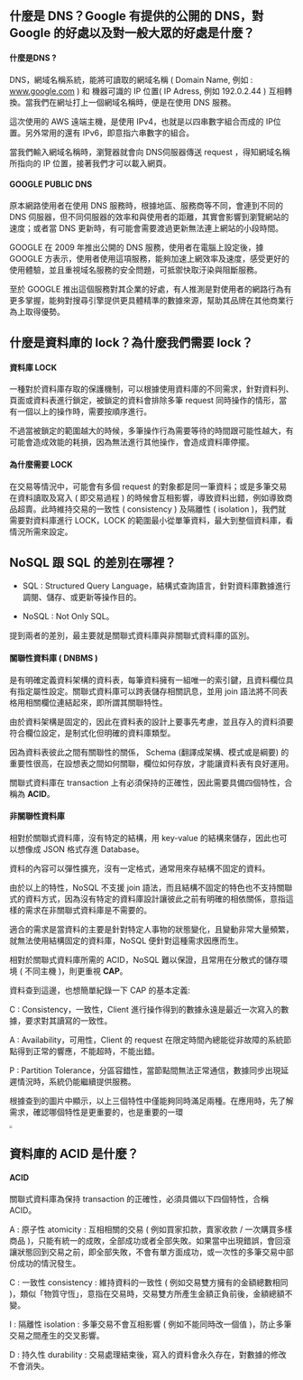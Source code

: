 ## 什麼是 DNS？Google 有提供的公開的 DNS，對 Google 的好處以及對一般大眾的好處是什麼？

#### 什麼是DNS ?

DNS，網域名稱系統，能將可讀取的網域名稱 ( Domain Name, 例如 : www.google.com ) 和 機器可識的 IP 位置( IP Adress,  例如 192.0.2.44 ) 互相轉換。當我們在網址打上一個網域名稱時，便是在使用 DNS 服務。

這次使用的 AWS 遠端主機，是使用 IPv4，也就是以四串數字組合而成的 IP位置。另外常用的還有 IPv6，即意指六串數字的組合。

當我們輸入網域名稱時，瀏覽器就會向 DNS伺服器傳送 request ，得知網域名稱所指向的 IP 位置，接著我們才可以載入網頁。

#### GOOGLE PUBLIC DNS

原本網路使用者在使用 DNS 服務時，根據地區、服務商等不同，會連到不同的 DNS 伺服器，但不同伺服器的效率和與使用者的距離，其實會影響到瀏覽網站的速度；或者當 DNS 更新時，有可能會需要渡過更新無法連上網站的小段時間。

GOOGLE 在 2009 年推出公開的 DNS 服務，使用者在電腦上設定後，據 GOOGLE 方表示，使用者使用這項服務，能夠加速上網效率及速度，感受更好的使用體驗，並且重視域名服務的安全問題，可抵禦快取汙染與阻斷服務。

至於 GOOGLE 推出這個服務對其企業的好處，有人推測是對使用者的網路行為有更多掌握，能夠對搜尋引擎提供更具體精準的數據來源，幫助其品牌在其他商業行為上取得優勢。

## 什麼是資料庫的 lock？為什麼我們需要 lock？

#### 資料庫 LOCK

一種對於資料庫存取的保護機制，可以根據使用資料庫的不同需求，針對資料列、頁面或資料表進行鎖定，被鎖定的資料會排除多筆 request 同時操作的情形，當有一個以上的操作時，需要按順序進行。

不過當被鎖定的範圍越大的時候，多筆操作行為需要等待的時間跟可能性越大，有可能會造成效能的耗損，因為無法進行其他操作，會造成資料庫停擺。

#### 為什麼需要 LOCK

在交易等情況中，可能會有多個 request 的對象都是同一筆資料；或是多筆交易在資料讀取及寫入 ( 即交易過程 ) 的時候會互相影響，導致資料出錯，例如導致商品超賣。此時維持交易的一致性 ( consistency ) 及隔離性 ( isolation )，我們就需要對資料庫進行 LOCK，LOCK 的範圍最小從單筆資料，最大到整個資料庫，看情況所需來設定。



## NoSQL 跟 SQL 的差別在哪裡？

- SQL : Structured Query Language，結構式查詢語言，針對資料庫數據進行調閱、儲存、或更新等操作目的。

- NoSQL : Not Only SQL。

提到兩者的差別，最主要就是關聯式資料庫與非關聯式資料庫的區別。

#### 關聯性資料庫 ( DNBMS )

是有明確定義資料架構的資料表，每筆資料擁有一組唯一的索引鍵，且資料欄位具有指定屬性設定。關聯式資料庫可以跨表儲存相關訊息，並用 join 語法將不同表格用相關欄位連結起來，即所謂其關聯特性。

由於資料架構是固定的，因此在資料表的設計上要事先考慮，並且存入的資料須要符合欄位設定，是制式化但明確的資料庫類型。

因為資料表彼此之間有關聯性的關係， Schema (翻譯成架構、模式或是綱要) 的重要性很高，在設想表之間如何關聯，欄位如何存放，才能讓資料表有良好運用。

關聯式資料庫在 transaction 上有必須保持的正確性，因此需要具備四個特性，合稱為 **ACID**。

#### 非關聯性資料庫

相對於關聯式資料庫，沒有特定的結構，用 key-value 的結構來儲存，因此也可以想像成 JSON 格式存進 Database。

資料的內容可以彈性擴充，沒有一定格式，通常用來存結構不固定的資料。

由於以上的特性，NoSQL 不支援 join 語法，而且結構不固定的特色也不支持關聯式的資料方式，因為沒有特定的資料庫設計讓彼此之前有明確的相依關係，意指這樣的需求在非關聯式資料庫是不需要的。

適合的需求是當資料的主要是針對特定人事物的狀態變化，且變動非常大量頻繁，就無法使用結構固定的資料庫，NoSQL 便針對這種需求因應而生。

相對於關聯式資料庫所需的 ACID，NoSQL 難以保證，且常用在分散式的儲存環境 ( 不同主機 )，則更重視 **CAP**。

資料查到這邊，也想簡單紀錄一下 CAP 的基本定義: 

C : Consistency，一致性，Client 進行操作得到的數據永遠是最近一次寫入的數據，要求對其讀寫的一致性。

A : Availability，可用性，Client 的 request 在限定時間內總能從非故障的系統節點得到正常的響應，不能超時，不能出錯。

P : Partition Tolerance，分區容錯性，當節點間無法正常通信，數據同步出現延遲情況時，系統仍能繼續提供服務。

根據查到的圖片中顯示，以上三個特性中僅能夠同時滿足兩種。在應用時，先了解需求，確認哪個特性是更重要的，也是重要的一環

<img src="https://codertw.com/wp-content/uploads/img/Ynsps2V17F.jpg" style="zoom: 33%;" />




## 資料庫的 ACID 是什麼？

#### ACID

關聯式資料庫為保持 transaction 的正確性，必須具備以下四個特性，合稱 ACID。

A : 原子性 atomicity : 互相相關的交易 ( 例如買家扣款，賣家收款 / 一次購買多樣商品 )，只能有統一的成敗，全部成功或者全部失敗。如果當中出現錯誤，會回滾讓狀態回到交易之前，即全部失敗，不會有單方面成功，或一次性的多筆交易中部份成功的情況發生。

C : 一致性 consistency : 維持資料的一致性 ( 例如交易雙方擁有的金額總數相同 )，類似「物質守恆」，意指在交易時，交易雙方所產生金額正負前後，金額總額不變。

I : 隔離性 isolation : 多筆交易不會互相影響 ( 例如不能同時改一個值 )，防止多筆交易之間產生的交叉影響。

D : 持久性 durability : 交易處理結束後，寫入的資料會永久存在，對數據的修改不會消失。